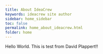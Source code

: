```yaml
---
title: About IdeaCrew
keywords: ideacrew site author
sidebar: home_sidebar
toc: false
permalink: home_about_ideacrew.html
folder: home
---
```

Hello World. This is test from David Plappert!!
